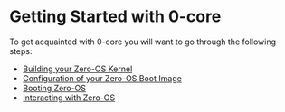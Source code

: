 # Getting Started with 0-core

To get acquainted with 0-core you will want to go through the following steps:

- [Building your Zero-OS Kernel](https://github.com/zero-os/0-initramfs/blob/master/README.md)
- [Configuration of your Zero-OS Boot Image](../config/README.md)
- [Booting Zero-OS](../booting/README.md)
- [Interacting with Zero-OS](../interacting/README.md)
